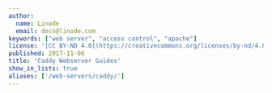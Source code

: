 ```yaml
---
author:
  name: Linode
  email: docs@linode.com
keywords: ["web server", "access control", "apache"]
license: '[CC BY-ND 4.0](https://creativecommons.org/licenses/by-nd/4.0)'
published: 2017-11-06
title: 'Caddy Webserver Guides'
show_in_lists: true
aliases: ['/web-servers/caddy/']
---
```


